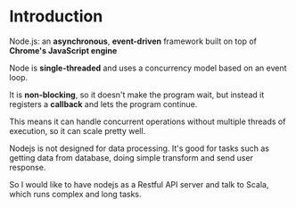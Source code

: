 # Introduction 

Node.js: an **asynchronous**, **event-driven** framework built on top of **Chrome's JavaScript engine**

Node is **single-threaded** and uses a concurrency model based on an event loop.

 It is **non-blocking**, so it doesn't make the program wait, but instead it registers a **callback** and lets the program continue. 

This means it can handle concurrent operations without multiple threads of execution, so it can scale pretty well.


Nodejs is not designed for data processing. It's good for tasks such as getting data from database, doing simple transform and send user response.  

So I would like to have nodejs as a Restful API server and talk to Scala, which runs complex and long tasks.
